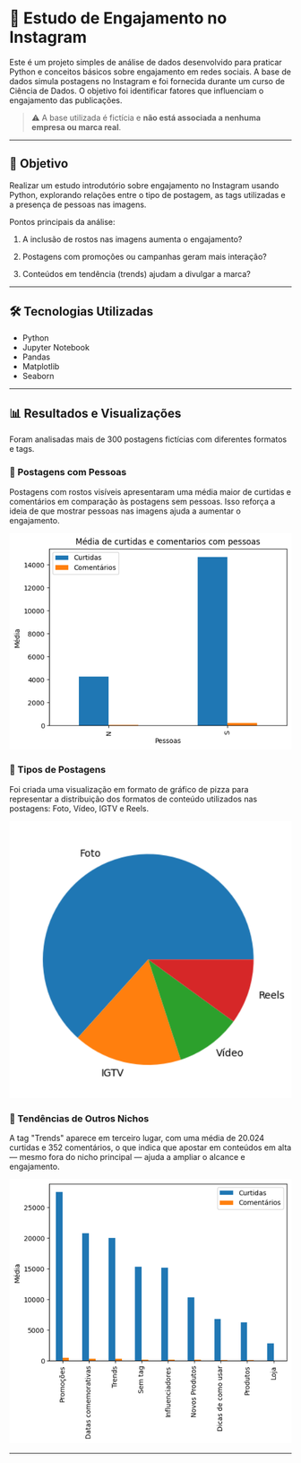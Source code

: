 # 📲 Estudo de Engajamento no Instagram 

Este é um projeto simples de análise de dados desenvolvido para praticar Python e conceitos básicos sobre engajamento em redes sociais. A base de dados simula postagens no Instagram e foi fornecida durante um curso de Ciência de Dados. O objetivo foi identificar fatores que influenciam o engajamento das publicações.

> ⚠️ A base utilizada é fictícia e **não está associada a nenhuma empresa ou marca real**.

---

## 🎯 Objetivo

Realizar um estudo introdutório sobre engajamento no Instagram usando Python, explorando relações entre o tipo de postagem, as tags utilizadas e a presença de pessoas nas imagens.

Pontos principais da análise:

1. A inclusão de rostos nas imagens aumenta o engajamento?

2. Postagens com promoções ou campanhas geram mais interação?

3. Conteúdos em tendência (trends) ajudam a divulgar a marca?

---

## 🛠️ Tecnologias Utilizadas

- Python  
- Jupyter Notebook  
- Pandas  
- Matplotlib  
- Seaborn  

---

## 📊 Resultados e Visualizações

Foram analisadas mais de 300 postagens fictícias com diferentes formatos e tags.

### 👥 Postagens com Pessoas

Postagens com rostos visíveis apresentaram uma média maior de curtidas e comentários em comparação às postagens sem pessoas. Isso reforça a ideia de que mostrar pessoas nas imagens ajuda a aumentar o engajamento.

<img src="Imagens/Media_Curtidas_Comentarios_Pessoa.png" alt="Gráfico Tipos" width="600">

### 📸 Tipos de Postagens

Foi criada uma visualização em formato de gráfico de pizza para representar a distribuição dos formatos de conteúdo utilizados nas postagens: Foto, Vídeo, IGTV e Reels.

<img src="Imagens/Grafico_pizza_Tipo.png" alt="Gráfico Tipos" width="600">

### 🚀 Tendências de Outros Nichos

A tag "Trends" aparece em terceiro lugar, com uma média de 20.024 curtidas e 352 comentários, o que indica que apostar em conteúdos em alta — mesmo fora do nicho principal — ajuda a ampliar o alcance e engajamento.

<img src="Imagens/Tendencias_NIchos.png" alt="Gráfico Tipos" width="600" >

---





